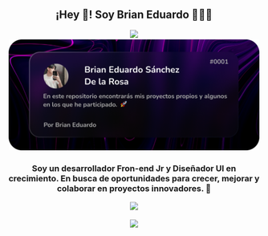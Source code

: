 <p align="center" width="400">
   <h2 align="center">¡Hey 👋! Soy Brian Eduardo 👨🏻‍💻</h2>
</p>

<p align="center">
<img src="https://user-images.githubusercontent.com/22107794/139580686-887df369-edb8-4bc8-b607-4fbf6d7e4866.gif" width="900"/>
<img  width="500"src="banner.png"/>
</p>

<h3 align="center">Soy un desarrollador Fron-end Jr y Diseñador UI en crecimiento. 
En busca de oportunidades para crecer, mejorar y colaborar en proyectos innovadores. 🚀</h3> 

<p align="center">
<img width=300 src="https://skillicons.dev/icons?i=html,css,js,figma,photoshop,vue,supabase&theme=dark" />
</p>

<div align="center">
<img align="center" src="https://github-readme-stats.vercel.app/api?username=BrianEduardo&show_icons=true&theme=ocean_dark"/>
</div>
